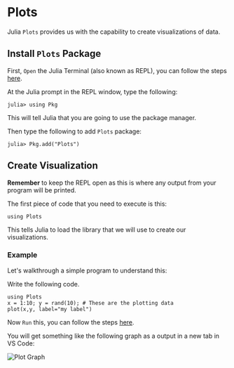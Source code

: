 # Plots

Julia `Plots` provides us with the capability to create visualizations of data.

## Install `Plots` Package
First, `Open` the Julia Terminal (also known as REPL), you can follow the steps [here](https://www.julia-vscode.org/docs/stable/userguide/runningcode/#The-Julia-REPL-1).

At the Julia prompt in the REPL window, type the following:
```
julia> using Pkg
```
This will tell Julia that you are going to use the package manager.

Then type the following to add `Plots` package:
```
julia> Pkg.add("Plots")
```
## Create Visualization
**Remember** to keep the REPL open as this is where any output from your program will be printed.

The first piece of code that you need to execute is this:
```
using Plots
```
This tells Julia to load the library that we will use to create our visualizations.

### Example

Let's walkthrough a simple program to understand this:

Write the following code.
```
using Plots
x = 1:10; y = rand(10); # These are the plotting data
plot(x,y, label="my label")
```

Now `Run` this, you can follow the steps [here](https://www.julia-vscode.org/docs/stable/userguide/runningcode/#Running-code-in-the-Julia-REPL-1).

You will get something like the following graph as a output in a new tab in VS Code:

![Plot Graph](../images/PlotGallery/PlotGraph.png)
